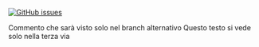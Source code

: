 <a href="https://github.com/PorfirioTramontana/CalendarTest/issues"><img alt="GitHub issues" src="https://img.shields.io/github/issues/PorfirioTramontana/CalendarTest"></a>

Commento che sarà visto solo nel branch alternativo
Questo testo si vede solo nella terza via
